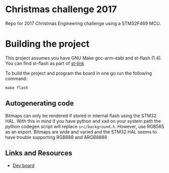 # Christmas challenge 2017

Repo for 2017 Christmas Engineering challenge using a STM32F469 MCU.

# Building the project

This project assumes you have GNU Make gcc-arm-eabi and st-flash (1.4). You can find st-flash as part of [st-link](https://github.com/texane/stlink)

To build the project and program the board in one go run the following command:
```
make flash
```
## Autogenerating code

Bitmaps can only be rendered if stored in internal flash using the STM32 HAL. With this in mind if you have python and xxd on your system path the python codegen script will replace `src/background.h`. However, use RGB565 as an export. Bitmaps are wide and varied and the STM32 HAL seems to have trouble supporting RGB888 and ARGB8888

## Links and Resources

* [Dev board](https://www.st.com/en/evaluation-tools/32f469idiscovery.html)

